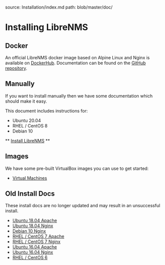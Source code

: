 source: Installation/index.md
path: blob/master/doc/

# Installing LibreNMS

## Docker

An official LibreNMS docker image based on Alpine Linux and Nginx is available
on [DockerHub](https://hub.docker.com/r/librenms/librenms/). Documentation can
be found on the [GitHub repository](https://github.com/librenms/docker).

## Manually

If you want to install manually then we have some documentation which should make it easy.

This document includes instructions for:

 - Ubuntu 20.04
 - RHEL / CentOS 8
 - Debian 10

** [Install LibreNMS](Install-LibreNMS.md) **

## Images

We have some pre-built VirtualBox images you can use to get started:

- [Virtual Machines](Images)


## Old Install Docs

These install docs are no longer updated and may result in an unsuccessful install.

- [Ubuntu 18.04 Apache](Installation-Ubuntu-1804-Apache/)
- [Ubuntu 18.04 Nginx](Installation-Ubuntu-1804-Nginx/)
- [Debian 10 Nginx](Installation-Debian-10-Nginx/)
- [RHEL / CentOS 7 Apache](Installation-CentOS-7-Apache/)
- [RHEL / CentOS 7 Nginx](Installation-CentOS-7-Nginx/)
- [Ubuntu 16.04 Apache](Installation-Ubuntu-1604-Apache/)
- [Ubuntu 16.04 Nginx](Installation-Ubuntu-1604-Nginx/)
- [RHEL / CentOS 6](Installation-CentOS-6-Apache-Nginx/)
